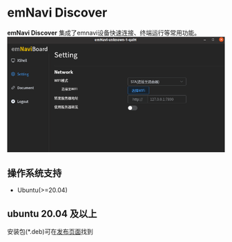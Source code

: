 # emNavi Discover
**emNavi Discover** 集成了emnavi设备快速连接、终端运行等常用功能。
![](./index.jpg)

## 操作系统支持
- Ubuntu(>=20.04)
  
## ubuntu 20.04 及以上
安装包(*.deb)可在[发布页面](https://github.com/emNavi/emnavidiscover/releases)找到
